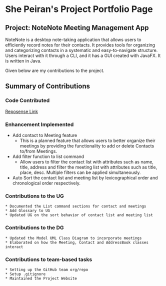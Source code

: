 # She Peiran's Project Portfolio Page

## Project: NoteNote Meeting Management App

NoteNote is a desktop note-taking application that allows users to efficiently record notes for their contacts. It
provides tools for organizing and categorizing contacts in a systematic and easy-to-navigate structure. Users interact
with it through a CLI, and it has a GUI created with JavaFX. It is written in Java.

Given below are my contributions to the project.

## Summary of Contributions

### Code Contributed

[Reposense Link](https://nus-cs2103-ay2324s1.github.io/tp-dashboard/?search=s-peiran&breakdown=true)

### Enhancement Implemented

* Add contact to Meeting feature
    * This is a planned feature that allows users to better organize their meetings by providing the functionality to
      add or delete Contacts to/from Meetings.
* Add filter function to list command
    * Allow users to filter the contact list with attributes such as name, title, address and filter the meeting list
      with attributes such as title, place, desc. Multiple filters can be applied simultaneously.
* Auto Sort the contact list and meeting list by lexicographical order and chronological order respectively.

### Contributions to the UG

    * Documented the List command sections for contact and meetings
    * Add Glossary to UG
    * Updated UG on the sort behavior of contact list and meeting list

### Contributions to the DG

    * Updated the Model UML Class Diagram to incorporate meetings
    * Elaborated on how the Meeting, Contact and AddressBook classes interact

### Contributions to team-based tasks

    * Setting up the GitHub team org/repo
    * Setup .gitignore
    * Maintained the Project Website
